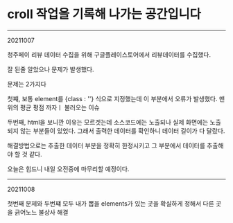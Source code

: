 # croll 작업을 기록해 나가는 공간입니다
-------------------------
20211007 

청주페이 리뷰 데이터 수집을 위해 구글플레이스토어에서 리뷰데이터를 수집했다. 

잘 된줄 알았으나 문제가 발생했다. 

문제는 2가지다 

첫쨰, 보통 element를 {class : ''} 식으로 지정했는데 이 부분에서 오류가 발생했다. 맨 위의 평균 평점 까자ㅣ 불러오는 이슈 

두번째, html을 보니깐 이유는 모르겟는데 소스코드에는 노출되나 실제 화면에는 노출되지 않는 부분들이 있었다. 
그래서 출력한 데이터를 확인하니 데이터 길이가 다 달랐다. 

해결방법으로는 추출한 데이터 부분을 정확히 한정시키고 그 부분에서 데이터를 추출해야 할 것 같다. 

오늘은 힘드니 내일 오전중에 마무리할 예정이다. 

-------------------------------
20211008

첫번째 문제와 두번쨰 모두 내가 뽑을 elements가 있는 곳을 확실하게 정해서 다른 곳을 긁어노느 불상사 해결 
